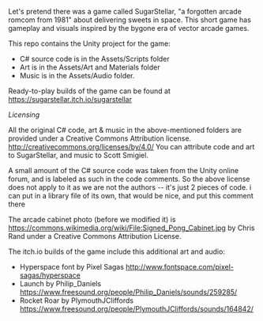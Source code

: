 Let's pretend there was a game called SugarStellar, "a forgotten arcade romcom from 1981" about delivering sweets in space. This short game has gameplay and visuals inspired by the bygone era of vector arcade games.

This repo contains the Unity project for the game:
- C# source code is in the Assets/Scripts folder
- Art is in the Assets/Art and Materials folder
- Music is in the Assets/Audio folder.

Ready-to-play builds of the game can be found at https://sugarstellar.itch.io/sugarstellar

*Licensing*

All the original C# code, art & music in the above-mentioned folders
are provided under a Creative Commons Attribution license.
http://creativecommons.org/licenses/by/4.0/ You can attribute code and
art to SugarStellar, and music to Scott Smigiel.

A small amount of the C# source code was taken from the
Unity online forum, and is labeled as such in the code comments.
So the above license does not apply to it as we are not the authors
-- it's just 2 pieces of code.  i can put in a library file of its
own, that would be nice, and put this comment there 

The arcade cabinet photo (before we modified it) is https://commons.wikimedia.org/wiki/File:Signed_Pong_Cabinet.jpg by Chris Rand under a Creative Commons Attribution License. 

The itch.io builds of the game include this additional art and audio:

- Hyperspace font by Pixel Sagas http://www.fontspace.com/pixel-sagas/hyperspace
- Launch by Philip_Daniels https://www.freesound.org/people/Philip_Daniels/sounds/259285/
- Rocket Roar by PlymouthJCliffords https://www.freesound.org/people/PlymouthJCliffords/sounds/164842/

